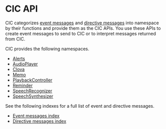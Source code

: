 # CIC API
CIC categorizes [event messages](/CIC/References/Message_Format.md#Event) and [directive messages](CIC/References/Message_Format.md#Directive) into namespace by their functions and provide them as the CIC APIs. You use these APIs to create event messages to send to CIC or to interpret messages returned from CIC.

CIC provides the following namespaces.

* [Alerts](/CIC/References/APIs/Alerts.md)
* [AudioPlayer](/CIC/References/APIs/AudioPlayer.md)
* [Clova](/CIC/References/APIs/Clova.md)
* [Memo](/CIC/References/APIs/Memo.md)
* [PlaybackController](/CIC/References/APIs/PlaybackController.md)
* [Reminder](/CIC/References/APIs/Reminder.md)
* [SpeechRecognizer](/CIC/References/APIs/SpeechRecognizer.md)
* [SpeechSynthesizer](/CIC/References/APIs/SpeechSynthesizer.md)

See the following indexes for a full list of event and directive messages.
* [Event messages index](/CIC/References/APIs/Index_for_Events.md)
* [Directive messages index](/CIC/References/APIs/Index_for_Directives.md)